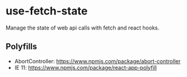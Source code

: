 # use-fetch-state
Manage the state of web api calls with fetch and react hooks.

## Polyfills
* AbortController: https://www.npmjs.com/package/abort-controller
* IE 11: https://www.npmjs.com/package/react-app-polyfill